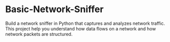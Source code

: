 # Basic-Network-Sniffer
Build a network sniffer in Python that captures and analyzes network traffic. This project help you understand how data flows on a network and how network packets are structured.
